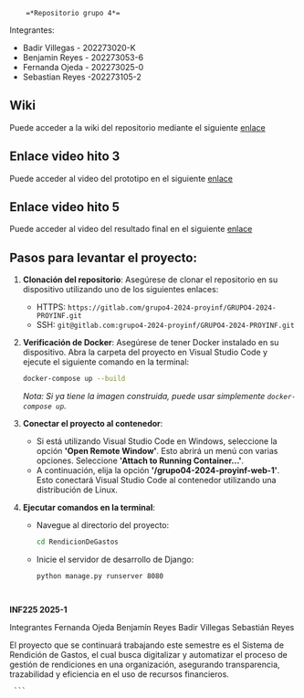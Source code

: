         =*Repositorio grupo 4*=

Integrantes:
- Badir Villegas - 202273020-K
- Benjamin Reyes - 202273053-6
- Fernanda Ojeda - 202273025-0
- Sebastian Reyes -202273105-2

## Wiki

Puede acceder a la wiki del repositorio mediante el siguiente [enlace](https://gitlab.com/grupo4-2024-proyinf/GRUPO4-2024-PROYINF/-/wikis/Wiki)

## Enlace video hito 3
Puede acceder al video del prototipo en el siguiente [enlace](https://youtu.be/PczyER8rk8M)

## Enlace video hito 5
Puede acceder al video del resultado final en el siguiente [enlace](https://youtu.be/jyo13oVk6SY)


## Pasos para levantar el proyecto:

1. **Clonación del repositorio**: Asegúrese de clonar el repositorio en su dispositivo utilizando uno de los siguientes enlaces:
   - HTTPS: `https://gitlab.com/grupo4-2024-proyinf/GRUPO4-2024-PROYINF.git`
   - SSH: `git@gitlab.com:grupo4-2024-proyinf/GRUPO4-2024-PROYINF.git`

2. **Verificación de Docker**: Asegúrese de tener Docker instalado en su dispositivo. Abra la carpeta del proyecto en Visual Studio Code y ejecute el siguiente comando en la terminal:
   ```bash
   docker-compose up --build
   ```
   *Nota: Si ya tiene la imagen construida, puede usar simplemente `docker-compose up`.*

3. **Conectar el proyecto al contenedor**:
   - Si está utilizando Visual Studio Code en Windows, seleccione la opción **'Open Remote Window'**. Esto abrirá un menú con varias opciones. Seleccione **'Attach to Running Container...'**.
   - A continuación, elija la opción **'/grupo04-2024-proyinf-web-1'**. Esto conectará Visual Studio Code al contenedor utilizando una distribución de Linux.

4. **Ejecutar comandos en la terminal**:
   - Navegue al directorio del proyecto:
     ```bash
     cd RendicionDeGastos
     ```
   - Inicie el servidor de desarrollo de Django:
     ```bash
     python manage.py runserver 8080




**INF225 2025-1**

Integrantes
Fernanda Ojeda
Benjamín Reyes
Badir Villegas
Sebastián Reyes


El proyecto que se continuará trabajando este semestre es el Sistema de Rendición de Gastos, el cual busca digitalizar y automatizar el proceso de gestión de rendiciones en una organización, asegurando transparencia, trazabilidad y eficiencia en el uso de recursos financieros.

     ```


    